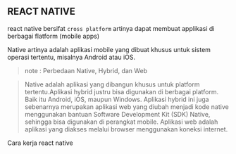 ## REACT NATIVE 

react native bersifat `cross platform` artinya dapat membuat applikasi di berbagai flatform (mobile apps)

Native artinya adalah aplikasi mobile yang dibuat khusus untuk sistem operasi tertentu, misalnya Android atau iOS. 

> note : Perbedaan Native, Hybrid, dan Web 

>Native adalah aplikasi yang dibangun khusus untuk platform tertentu.Aplikasi hybrid justru bisa digunakan di berbagai platform. Baik itu Android, iOS, maupun Windows. Aplikasi hybrid ini juga sebenarnya merupakan aplikasi web yang diubah menjadi kode native menggunakan bantuan Software Development Kit (SDK) Native, sehingga bisa digunakan di perangkat mobile. Aplikasi web adalah aplikasi yang diakses melalui browser menggunakan koneksi internet. 

Cara kerja react native